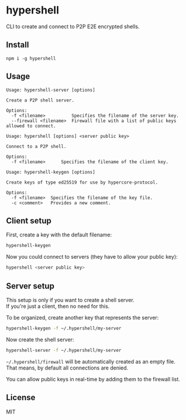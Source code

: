# hypershell

CLI to create and connect to P2P E2E encrypted shells.

## Install
```
npm i -g hypershell
```

## Usage
```shell
Usage: hypershell-server [options]

Create a P2P shell server.

Options:
  -f <filename>          Specifies the filename of the server key.
  --firewall <filename>  Firewall file with a list of public keys allowed to connect.
```

```shell
Usage: hypershell [options] <server public key>

Connect to a P2P shell.

Options:
  -f <filename>      Specifies the filename of the client key.
```

```shell
Usage: hypershell-keygen [options]

Create keys of type ed25519 for use by hypercore-protocol.

Options:
  -f <filename>  Specifies the filename of the key file.
  -c <comment>   Provides a new comment.
```

## Client setup
First, create a key with the default filename:
```bash
hypershell-keygen
```

Now you could connect to servers (they have to allow your public key):
```bash
hypershell <server public key>
```

## Server setup
This setup is only if you want to create a shell server.\
If you're just a client, then no need for this.

To be organized, create another key that represents the server:
```bash
hypershell-keygen -f ~/.hypershell/my-server
```

Now create the shell server:
```bash
hypershell-server -f ~/.hypershell/my-server
```

`~/.hypershell/firewall` will be automatically created as an empty file.\
That means, by default all connections are denied.

You can allow public keys in real-time by adding them to the firewall list.

## License
MIT
